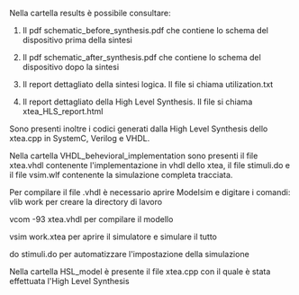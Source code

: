 Nella cartella results è possibile consultare:

1) Il pdf schematic_before_synthesis.pdf che contiene lo schema del dispositivo prima della sintesi

2) Il pdf schematic_after_synthesis.pdf che contiene lo schema del dispositivo dopo la sintesi

3) Il report dettagliato della sintesi logica. Il file si chiama utilization.txt

4) Il report dettagliato della High Level Synthesis. Il file si chiama xtea_HLS_report.html

Sono presenti inoltre i codici generati dalla High Level Synthesis dello xtea.cpp in SystemC, Verilog e VHDL.

Nella cartella VHDL_behevioral_implementation sono presenti il file xtea.vhdl contenente l'implementazione in vhdl dello xtea, il file stimuli.do e il file vsim.wlf contenente la simulazione completa tracciata.

Per compilare il file .vhdl è necessario aprire Modelsim e digitare i comandi:
vlib work per creare la directory di lavoro

vcom -93 xtea.vhdl per compilare il modello

vsim work.xtea per aprire il simulatore e simulare il tutto

do stimuli.do per automatizzare l'impostazione della simulazione

Nella cartella HSL_model è presente il file xtea.cpp con il quale è stata effettuata l'High Level Synthesis
